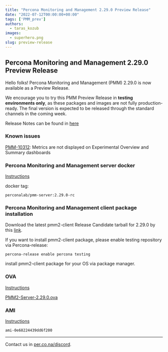 ```yaml
---
title: "Percona Monitoring and Management 2.29.0 Preview Release"
date: "2022-07-12T00:00:00+00:00"
tags: ['PMM_prev']
authors:
  - taras_kozub
images:
  - superhero.png
slug: preview-release
---
```


## Percona Monitoring and Management 2.29.0 Preview Release

Hello folks! Percona Monitoring and Management (PMM) 2.29.0 is now available as a Preview Release.

We encourage you to try this PMM Preview Release in **testing environments only**, as these packages and images are not fully production-ready. The final version is expected to be released through the standard channels in the coming week.

Release Notes can be found in [here](https://pmm-doc-release-pr-781.onrender.com/release-notes/2.28.0.html)

### Known issues

[PMM-10312](https://jira.percona.com/browse/PMM-10312): Metrics are not displayed on Experimental Overview and Summary dashboards

### Percona Monitoring and Management server docker

[Instructions](https://docs.percona.com/percona-monitoring-and-management/setting-up/server/docker.html)

docker tag:

`perconalab/pmm-server:2.29.0-rc`

### Percona Monitoring and Management client package installation

Download the latest pmm2-client Release Candidate tarball for 2.29.0 by this [link](https://s3.us-east-2.amazonaws.com/pmm-build-cache/PR-BUILDS/pmm2-client/pmm2-client-latest-4028.tar.gz).


If you want to install pmm2-client package, please enable testing repository via Percona-release: 
```
percona-release enable percona testing
```

install pmm2-client package for your OS via package manager.

### OVA

[Instructions](https://docs.percona.com/percona-monitoring-and-management/setting-up/server/virtual-appliance.html)

[PMM2-Server-2.29.0.ova](http://percona-vm.s3.amazonaws.com/PMM2-Server-2.29.0.ova)

### AMI

[Instructions](https://docs.percona.com/percona-monitoring-and-management/setting-up/server/aws.html)

`ami-0e68224439dd6f200`

---

Contact us in [per.co.na/discord](https://per.co.na/discord).
